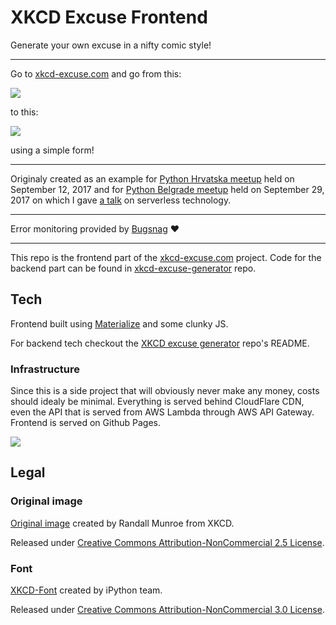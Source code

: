 # XKCD Excuse Frontend

Generate your own excuse in a nifty comic style!

-------

Go to [xkcd-excuse.com](https://xkcd-excuse.com) and go from this:

![](https://github.com/mislavcimpersak/xkcd-excuse-generator/raw/master/blank_excuse.png)

to this:

![](https://github.com/mislavcimpersak/xkcd-excuse-generator/raw/master/example.png)

using a simple form!

-----

Originaly created as an example for [Python Hrvatska meetup](https://www.meetup.com/Python-Hrvatska/events/242639630/) held on September 12, 2017 and for [Python Belgrade meetup](https://www.meetup.com/PythonBelgrade/events/243547584/) held on September 29, 2017 on which I gave [a talk](https://mislavcimpersak.github.io/serverless-talk/) on serverless technology.

-----

Error monitoring provided by [Bugsnag](https://www.bugsnag.com) ❤️

-----

This repo is the frontend part of the [xkcd-excuse.com](https://xkcd-excuse.com) project. Code for the backend part can be found in [xkcd-excuse-generator](https://github.com/mislavcimpersak/xkcd-excuse-generator) repo.

## Tech

Frontend built using [Materialize](http://materializecss.com/) and some clunky JS.

For backend tech checkout the [XKCD excuse generator](https://github.com/mislavcimpersak/xkcd-excuse-generator#tech) repo's README.

### Infrastructure

Since this is a side project that will obviously never make any money, costs should idealy be minimal. Everything is served behind CloudFlare CDN, even the API that is served from AWS Lambda through AWS API Gateway. Frontend is served on Github Pages.

![](https://github.com/mislavcimpersak/xkcd-excuse-generator/raw/master/infrastructure.png)

## Legal

### Original image

[Original image](https://xkcd.com/303/) created by Randall Munroe from XKCD.

Released under [Creative Commons Attribution-NonCommercial 2.5 License](https://creativecommons.org/licenses/by-nc/2.5/).

### Font

[XKCD-Font](https://github.com/ipython/xkcd-font) created by iPython team.

Released under [Creative Commons Attribution-NonCommercial 3.0 License](https://creativecommons.org/licenses/by-nc/3.0/).

